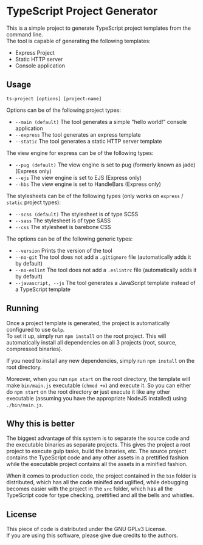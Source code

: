 # TypeScript Project Generator

This is a simple project to generate TypeScript project templates from the command line.  
The tool is capable of generating the following templates:

* Express Project
* Static HTTP server
* Console application

## Usage

`ts-project [options] [project-name]`

Options can be of the following project types:

* `--main (default)` The tool generates a simple "hello world!" console application
* `--express` The tool generates an express template
* `--static` The tool generates a static HTTP server template

The view engine for express can be of the following types:

* `--pug (default)` The view engine is set to pug (formerly known as jade)(Express only)
* `--ejs` The view engine is set to EJS (Express only)
* `--hbs` The view engine is set to HandleBars (Express only)

The stylesheets can be of the following types (only works on `express` / `static` project types):

* `--scss (default)` The stylesheet is of type SCSS
* `--sass` The stylesheet is of type SASS
* `--css` The stylesheet is barebone CSS

The options can be of the following generic types:

* `--version` Prints the version of the tool
* `--no-git` The tool does not add a `.gitignore` file (automatically adds it by default)
* `--no-eslint` The tool does not add a `.eslintrc` file (automatically adds it by default)
* `--javascript, --js` The tool generates a JavaScript template instead of a TypeScript template

## Running

Once a project template is generated, the project is automatically configured to use `Gulp`.  
To set it up, simply run `npm install` on the root project. This will automatically install all dependencies on all 3 projects (root, source, compressed binaries).

If you need to install any new dependencies, simply run `npm install` on the root directory.

Moreover, when you run `npm start` on the root directory, the template will make `bin/main.js` executable (`chmod +x`) and execute it. So you can either do `npm start` on the root directory __or__ just execute it like any other executable (assuming you have the appropriate NodeJS installed) using `./bin/main.js`.

## Why this is better

The biggest advantage of this system is to separate the source code and the executable binaries as separate projects. This gives the project a root project to execute gulp tasks, build the binaries, etc. The source project contains the TypeScript code and any other assets in a prettified fashion while the executable project contains all the assets in a minified fashion.

When it comes to production code, the project contained in the `bin` folder is distributed, which has all the code minifed and uglified, while debugging becomes easier with the project in the `src` folder, which has all the TypeScript code for type checking, prettified and all the bells and whistles.

## License

This piece of code is distributed under the GNU GPLv3 License.  
If you are using this software, please give due credits to the authors.